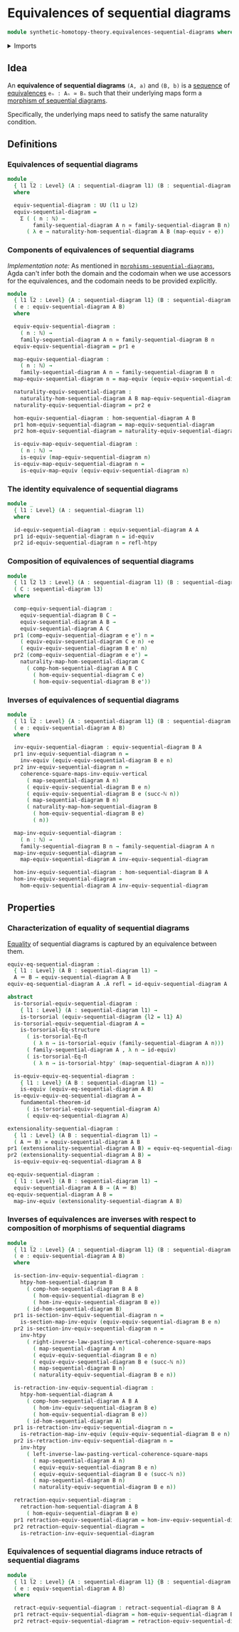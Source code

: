 # Equivalences of sequential diagrams

```agda
module synthetic-homotopy-theory.equivalences-sequential-diagrams where
```

<details><summary>Imports</summary>

```agda
open import elementary-number-theory.natural-numbers

open import foundation.commuting-squares-of-maps
open import foundation.dependent-pair-types
open import foundation.equality-dependent-function-types
open import foundation.equivalences
open import foundation.function-types
open import foundation.fundamental-theorem-of-identity-types
open import foundation.homotopies
open import foundation.homotopy-induction
open import foundation.identity-types
open import foundation.structure-identity-principle
open import foundation.torsorial-type-families
open import foundation.univalence
open import foundation.universe-levels

open import synthetic-homotopy-theory.morphisms-sequential-diagrams
open import synthetic-homotopy-theory.retracts-of-sequential-diagrams
open import synthetic-homotopy-theory.sequential-diagrams
```

</details>

## Idea

An **equivalence of sequential diagrams** `(A, a)` and `(B, b)` is a
[sequence](foundation.dependent-sequences.md) of
[equivalences](foundation.equivalences.md) `eₙ : Aₙ ≃ Bₙ` such that their
underlying maps form a
[morphism of sequential diagrams](synthetic-homotopy-theory.morphisms-sequential-diagrams.md).

Specifically, the underlying maps need to satisfy the same naturality condition.

## Definitions

### Equivalences of sequential diagrams

```agda
module _
  { l1 l2 : Level} (A : sequential-diagram l1) (B : sequential-diagram l2)
  where

  equiv-sequential-diagram : UU (l1 ⊔ l2)
  equiv-sequential-diagram =
    Σ ( ( n : ℕ) →
        family-sequential-diagram A n ≃ family-sequential-diagram B n)
      ( λ e → naturality-hom-sequential-diagram A B (map-equiv ∘ e))
```

### Components of equivalences of sequential diagrams

_Implementation note:_ As mentioned in
[`morphisms-sequential-diagrams`](synthetic-homotopy-theory.morphisms-sequential-diagrams.md),
Agda can't infer both the domain and the codomain when we use accessors for the
equivalences, and the codomain needs to be provided explicitly.

```agda
module _
  { l1 l2 : Level} {A : sequential-diagram l1} (B : sequential-diagram l2)
  ( e : equiv-sequential-diagram A B)
  where

  equiv-equiv-sequential-diagram :
    ( n : ℕ) →
    family-sequential-diagram A n ≃ family-sequential-diagram B n
  equiv-equiv-sequential-diagram = pr1 e

  map-equiv-sequential-diagram :
    ( n : ℕ) →
    family-sequential-diagram A n → family-sequential-diagram B n
  map-equiv-sequential-diagram n = map-equiv (equiv-equiv-sequential-diagram n)

  naturality-equiv-sequential-diagram :
    naturality-hom-sequential-diagram A B map-equiv-sequential-diagram
  naturality-equiv-sequential-diagram = pr2 e

  hom-equiv-sequential-diagram : hom-sequential-diagram A B
  pr1 hom-equiv-sequential-diagram = map-equiv-sequential-diagram
  pr2 hom-equiv-sequential-diagram = naturality-equiv-sequential-diagram

  is-equiv-map-equiv-sequential-diagram :
    ( n : ℕ) →
    is-equiv (map-equiv-sequential-diagram n)
  is-equiv-map-equiv-sequential-diagram n =
    is-equiv-map-equiv (equiv-equiv-sequential-diagram n)
```

### The identity equivalence of sequential diagrams

```agda
module _
  { l1 : Level} (A : sequential-diagram l1)
  where

  id-equiv-sequential-diagram : equiv-sequential-diagram A A
  pr1 id-equiv-sequential-diagram n = id-equiv
  pr2 id-equiv-sequential-diagram n = refl-htpy
```

### Composition of equivalences of sequential diagrams

```agda
module _
  { l1 l2 l3 : Level} (A : sequential-diagram l1) (B : sequential-diagram l2)
  ( C : sequential-diagram l3)
  where

  comp-equiv-sequential-diagram :
    equiv-sequential-diagram B C →
    equiv-sequential-diagram A B →
    equiv-sequential-diagram A C
  pr1 (comp-equiv-sequential-diagram e e') n =
    ( equiv-equiv-sequential-diagram C e n) ∘e
    ( equiv-equiv-sequential-diagram B e' n)
  pr2 (comp-equiv-sequential-diagram e e') =
    naturality-map-hom-sequential-diagram C
      ( comp-hom-sequential-diagram A B C
        ( hom-equiv-sequential-diagram C e)
        ( hom-equiv-sequential-diagram B e'))
```

### Inverses of equivalences of sequential diagrams

```agda
module _
  { l1 l2 : Level} {A : sequential-diagram l1} (B : sequential-diagram l2)
  ( e : equiv-sequential-diagram A B)
  where

  inv-equiv-sequential-diagram : equiv-sequential-diagram B A
  pr1 inv-equiv-sequential-diagram n =
    inv-equiv (equiv-equiv-sequential-diagram B e n)
  pr2 inv-equiv-sequential-diagram n =
    coherence-square-maps-inv-equiv-vertical
      ( map-sequential-diagram A n)
      ( equiv-equiv-sequential-diagram B e n)
      ( equiv-equiv-sequential-diagram B e (succ-ℕ n))
      ( map-sequential-diagram B n)
      ( naturality-map-hom-sequential-diagram B
        ( hom-equiv-sequential-diagram B e)
        ( n))

  map-inv-equiv-sequential-diagram :
    ( n : ℕ) →
    family-sequential-diagram B n → family-sequential-diagram A n
  map-inv-equiv-sequential-diagram =
    map-equiv-sequential-diagram A inv-equiv-sequential-diagram

  hom-inv-equiv-sequential-diagram : hom-sequential-diagram B A
  hom-inv-equiv-sequential-diagram =
    hom-equiv-sequential-diagram A inv-equiv-sequential-diagram
```

## Properties

### Characterization of equality of sequential diagrams

[Equality](foundation.identity-types.md) of sequential diagrams is captured by
an equivalence between them.

```agda
equiv-eq-sequential-diagram :
  { l1 : Level} (A B : sequential-diagram l1) →
  A ＝ B → equiv-sequential-diagram A B
equiv-eq-sequential-diagram A .A refl = id-equiv-sequential-diagram A

abstract
  is-torsorial-equiv-sequential-diagram :
    { l1 : Level} (A : sequential-diagram l1) →
    is-torsorial (equiv-sequential-diagram {l2 = l1} A)
  is-torsorial-equiv-sequential-diagram A =
    is-torsorial-Eq-structure
      ( is-torsorial-Eq-Π
        ( λ n → is-torsorial-equiv (family-sequential-diagram A n)))
      ( family-sequential-diagram A , λ n → id-equiv)
      ( is-torsorial-Eq-Π
        ( λ n → is-torsorial-htpy' (map-sequential-diagram A n)))

  is-equiv-equiv-eq-sequential-diagram :
    { l1 : Level} (A B : sequential-diagram l1) →
    is-equiv (equiv-eq-sequential-diagram A B)
  is-equiv-equiv-eq-sequential-diagram A =
    fundamental-theorem-id
      ( is-torsorial-equiv-sequential-diagram A)
      ( equiv-eq-sequential-diagram A)

extensionality-sequential-diagram :
  { l1 : Level} (A B : sequential-diagram l1) →
  ( A ＝ B) ≃ equiv-sequential-diagram A B
pr1 (extensionality-sequential-diagram A B) = equiv-eq-sequential-diagram A B
pr2 (extensionality-sequential-diagram A B) =
  is-equiv-equiv-eq-sequential-diagram A B

eq-equiv-sequential-diagram :
  { l1 : Level} (A B : sequential-diagram l1) →
  equiv-sequential-diagram A B → (A ＝ B)
eq-equiv-sequential-diagram A B =
  map-inv-equiv (extensionality-sequential-diagram A B)
```

### Inverses of equivalences are inverses with respect to composition of morphisms of sequential diagrams

```agda
module _
  { l1 l2 : Level} {A : sequential-diagram l1} (B : sequential-diagram l2)
  ( e : equiv-sequential-diagram A B)
  where

  is-section-inv-equiv-sequential-diagram :
    htpy-hom-sequential-diagram B
      ( comp-hom-sequential-diagram B A B
        ( hom-equiv-sequential-diagram B e)
        ( hom-inv-equiv-sequential-diagram B e))
      ( id-hom-sequential-diagram B)
  pr1 is-section-inv-equiv-sequential-diagram n =
    is-section-map-inv-equiv (equiv-equiv-sequential-diagram B e n)
  pr2 is-section-inv-equiv-sequential-diagram n =
    inv-htpy
      ( right-inverse-law-pasting-vertical-coherence-square-maps
        ( map-sequential-diagram A n)
        ( equiv-equiv-sequential-diagram B e n)
        ( equiv-equiv-sequential-diagram B e (succ-ℕ n))
        ( map-sequential-diagram B n)
        ( naturality-equiv-sequential-diagram B e n))

  is-retraction-inv-equiv-sequential-diagram :
    htpy-hom-sequential-diagram A
      ( comp-hom-sequential-diagram A B A
        ( hom-inv-equiv-sequential-diagram B e)
        ( hom-equiv-sequential-diagram B e))
      ( id-hom-sequential-diagram A)
  pr1 is-retraction-inv-equiv-sequential-diagram n =
    is-retraction-map-inv-equiv (equiv-equiv-sequential-diagram B e n)
  pr2 is-retraction-inv-equiv-sequential-diagram n =
    inv-htpy
      ( left-inverse-law-pasting-vertical-coherence-square-maps
        ( map-sequential-diagram A n)
        ( equiv-equiv-sequential-diagram B e n)
        ( equiv-equiv-sequential-diagram B e (succ-ℕ n))
        ( map-sequential-diagram B n)
        ( naturality-equiv-sequential-diagram B e n))

  retraction-equiv-sequential-diagram :
    retraction-hom-sequential-diagram A B
      ( hom-equiv-sequential-diagram B e)
  pr1 retraction-equiv-sequential-diagram = hom-inv-equiv-sequential-diagram B e
  pr2 retraction-equiv-sequential-diagram =
    is-retraction-inv-equiv-sequential-diagram
```

### Equivalences of sequential diagrams induce retracts of sequential diagrams

```agda
module _
  { l1 l2 : Level} {A : sequential-diagram l1} {B : sequential-diagram l2}
  ( e : equiv-sequential-diagram A B)
  where

  retract-equiv-sequential-diagram : retract-sequential-diagram B A
  pr1 retract-equiv-sequential-diagram = hom-equiv-sequential-diagram B e
  pr2 retract-equiv-sequential-diagram = retraction-equiv-sequential-diagram B e
```
